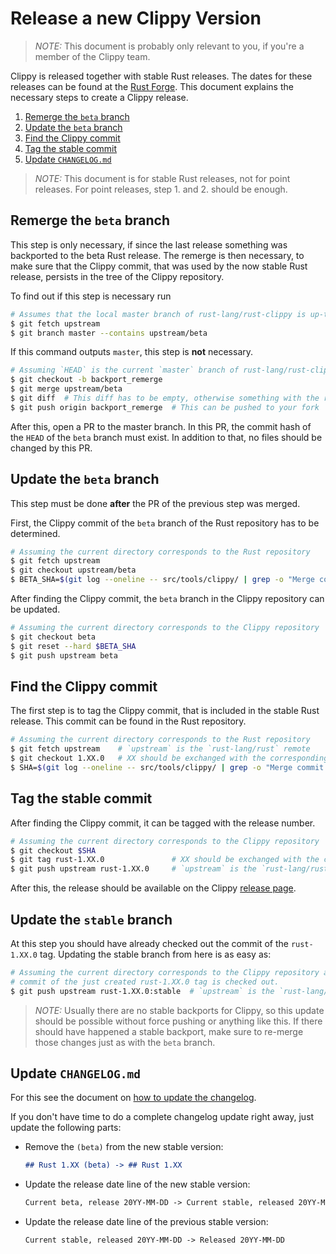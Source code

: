# Release a new Clippy Version

> _NOTE:_ This document is probably only relevant to you, if you're a member of
> the Clippy team.

Clippy is released together with stable Rust releases. The dates for these
releases can be found at the [Rust Forge]. This document explains the necessary
steps to create a Clippy release.

1. [Remerge the `beta` branch](#remerge-the-beta-branch)
2. [Update the `beta` branch](#update-the-beta-branch)
3. [Find the Clippy commit](#find-the-clippy-commit)
4. [Tag the stable commit](#tag-the-stable-commit)
5. [Update `CHANGELOG.md`](#update-changelogmd)

> _NOTE:_ This document is for stable Rust releases, not for point releases. For
> point releases, step 1. and 2. should be enough.

[Rust Forge]: https://forge.rust-lang.org/

## Remerge the `beta` branch

This step is only necessary, if since the last release something was backported
to the beta Rust release. The remerge is then necessary, to make sure that the
Clippy commit, that was used by the now stable Rust release, persists in the
tree of the Clippy repository.

To find out if this step is necessary run

```bash
# Assumes that the local master branch of rust-lang/rust-clippy is up-to-date
$ git fetch upstream
$ git branch master --contains upstream/beta
```

If this command outputs `master`, this step is **not** necessary.

```bash
# Assuming `HEAD` is the current `master` branch of rust-lang/rust-clippy
$ git checkout -b backport_remerge
$ git merge upstream/beta
$ git diff  # This diff has to be empty, otherwise something with the remerge failed
$ git push origin backport_remerge  # This can be pushed to your fork
```

After this, open a PR to the master branch. In this PR, the commit hash of the
`HEAD` of the `beta` branch must exist. In addition to that, no files should be
changed by this PR.

## Update the `beta` branch

This step must be done **after** the PR of the previous step was merged.

First, the Clippy commit of the `beta` branch of the Rust repository has to be
determined.

```bash
# Assuming the current directory corresponds to the Rust repository
$ git fetch upstream
$ git checkout upstream/beta
$ BETA_SHA=$(git log --oneline -- src/tools/clippy/ | grep -o "Merge commit '[a-f0-9]*' into .*" | head -1 | sed -e "s/Merge commit '\([a-f0-9]*\)' into .*/\1/g")
```

After finding the Clippy commit, the `beta` branch in the Clippy repository can
be updated.

```bash
# Assuming the current directory corresponds to the Clippy repository
$ git checkout beta
$ git reset --hard $BETA_SHA
$ git push upstream beta
```

## Find the Clippy commit

The first step is to tag the Clippy commit, that is included in the stable Rust
release. This commit can be found in the Rust repository.

```bash
# Assuming the current directory corresponds to the Rust repository
$ git fetch upstream    # `upstream` is the `rust-lang/rust` remote
$ git checkout 1.XX.0   # XX should be exchanged with the corresponding version
$ SHA=$(git log --oneline -- src/tools/clippy/ | grep -o "Merge commit '[a-f0-9]*' into .*" | head -1 | sed -e "s/Merge commit '\([a-f0-9]*\)' into .*/\1/g")
```

## Tag the stable commit

After finding the Clippy commit, it can be tagged with the release number.

```bash
# Assuming the current directory corresponds to the Clippy repository
$ git checkout $SHA
$ git tag rust-1.XX.0               # XX should be exchanged with the corresponding version
$ git push upstream rust-1.XX.0     # `upstream` is the `rust-lang/rust-clippy` remote
```

After this, the release should be available on the Clippy [release page].

[release page]: https://github.com/rust-lang/rust-clippy/releases

## Update the `stable` branch

At this step you should have already checked out the commit of the `rust-1.XX.0`
tag. Updating the stable branch from here is as easy as:

```bash
# Assuming the current directory corresponds to the Clippy repository and the
# commit of the just created rust-1.XX.0 tag is checked out.
$ git push upstream rust-1.XX.0:stable  # `upstream` is the `rust-lang/rust-clippy` remote
```

> _NOTE:_ Usually there are no stable backports for Clippy, so this update
> should be possible without force pushing or anything like this. If there
> should have happened a stable backport, make sure to re-merge those changes
> just as with the `beta` branch.

## Update `CHANGELOG.md`

For this see the document on [how to update the changelog].

If you don't have time to do a complete changelog update right away, just update
the following parts:

- Remove the `(beta)` from the new stable version:

  ```markdown
  ## Rust 1.XX (beta) -> ## Rust 1.XX
  ```

- Update the release date line of the new stable version:

  ```markdown
  Current beta, release 20YY-MM-DD -> Current stable, released 20YY-MM-DD
  ```

- Update the release date line of the previous stable version:

  ```markdown
  Current stable, released 20YY-MM-DD -> Released 20YY-MM-DD
  ```

[how to update the changelog]: changelog_update.md
